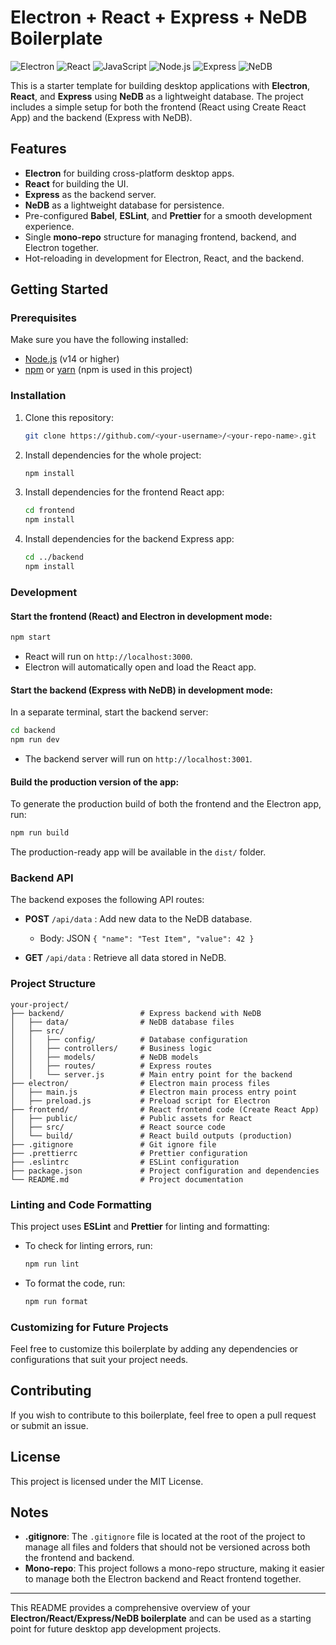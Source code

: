 # Electron + React + Express + NeDB Boilerplate

![Electron](https://img.shields.io/badge/Electron-47848F?style=for-the-badge&logo=electron&logoColor=white)
![React](https://img.shields.io/badge/React-20232A?style=for-the-badge&logo=react&logoColor=61DAFB)
![JavaScript](https://img.shields.io/badge/JavaScript-F7DF1E?style=for-the-badge&logo=javascript&logoColor=black)
![Node.js](https://img.shields.io/badge/Node.js-43853D?style=for-the-badge&logo=node.js&logoColor=white)
![Express](https://img.shields.io/badge/Express-000000?style=for-the-badge&logo=express&logoColor=white)
![NeDB](https://img.shields.io/badge/NeDB-47A248?style=for-the-badge&logo=mongodb&logoColor=white)

This is a starter template for building desktop applications with **Electron**, **React**, and **Express** using **NeDB** as a lightweight database. The project includes a simple setup for both the frontend (React using Create React App) and the backend (Express with NeDB).

## Features

- **Electron** for building cross-platform desktop apps.
- **React** for building the UI.
- **Express** as the backend server.
- **NeDB** as a lightweight database for persistence.
- Pre-configured **Babel**, **ESLint**, and **Prettier** for a smooth development experience.
- Single **mono-repo** structure for managing frontend, backend, and Electron together.
- Hot-reloading in development for Electron, React, and the backend.

## Getting Started

### Prerequisites

Make sure you have the following installed:

- [Node.js](https://nodejs.org/) (v14 or higher)
- [npm](https://www.npmjs.com/) or [yarn](https://yarnpkg.com/) (npm is used in this project)

### Installation

1. Clone this repository:

   ```bash
   git clone https://github.com/<your-username>/<your-repo-name>.git
   ```

2. Install dependencies for the whole project:

   ```bash
   npm install
   ```

3. Install dependencies for the frontend React app:

   ```bash
   cd frontend
   npm install
   ```

4. Install dependencies for the backend Express app:

   ```bash
   cd ../backend
   npm install
   ```

### Development

#### Start the frontend (React) and Electron in development mode:

```bash
npm start
```

- React will run on `http://localhost:3000`.
- Electron will automatically open and load the React app.

#### Start the backend (Express with NeDB) in development mode:

In a separate terminal, start the backend server:

```bash
cd backend
npm run dev
```

- The backend server will run on `http://localhost:3001`.

#### Build the production version of the app:

To generate the production build of both the frontend and the Electron app, run:

```bash
npm run build
```

The production-ready app will be available in the `dist/` folder.

### Backend API

The backend exposes the following API routes:

- **POST** `/api/data` : Add new data to the NeDB database.
  - Body: JSON `{ "name": "Test Item", "value": 42 }`
  
- **GET** `/api/data` : Retrieve all data stored in NeDB.

### Project Structure

```
your-project/
├── backend/                 # Express backend with NeDB
│   ├── data/                # NeDB database files
│   ├── src/
│   │   ├── config/          # Database configuration
│   │   ├── controllers/     # Business logic
│   │   ├── models/          # NeDB models
│   │   ├── routes/          # Express routes
│   │   └── server.js        # Main entry point for the backend
├── electron/                # Electron main process files
│   ├── main.js              # Electron main process entry point
│   ├── preload.js           # Preload script for Electron
├── frontend/                # React frontend code (Create React App)
│   ├── public/              # Public assets for React
│   ├── src/                 # React source code
│   └── build/               # React build outputs (production)
├── .gitignore               # Git ignore file
├── .prettierrc              # Prettier configuration
├── .eslintrc                # ESLint configuration
├── package.json             # Project configuration and dependencies
└── README.md                # Project documentation
```

### Linting and Code Formatting

This project uses **ESLint** and **Prettier** for linting and formatting:

- To check for linting errors, run:

  ```bash
  npm run lint
  ```

- To format the code, run:

  ```bash
  npm run format
  ```

### Customizing for Future Projects

Feel free to customize this boilerplate by adding any dependencies or configurations that suit your project needs.

## Contributing

If you wish to contribute to this boilerplate, feel free to open a pull request or submit an issue.

## License

This project is licensed under the MIT License.

## Notes

- **.gitignore**: The `.gitignore` file is located at the root of the project to manage all files and folders that should not be versioned across both the frontend and backend.
- **Mono-repo**: This project follows a mono-repo structure, making it easier to manage both the Electron backend and React frontend together.

---

This README provides a comprehensive overview of your **Electron/React/Express/NeDB boilerplate** and can be used as a starting point for future desktop app development projects.
